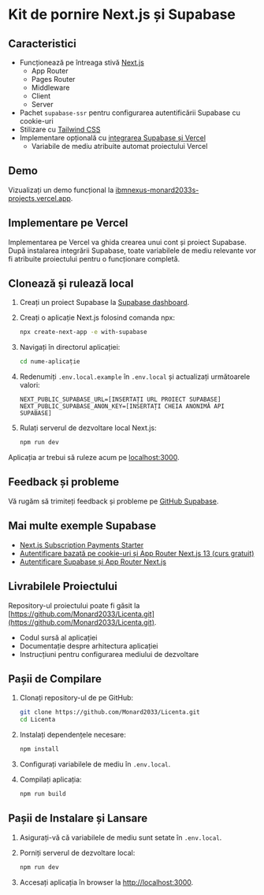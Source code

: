 # Kit de pornire Next.js și Supabase

## Caracteristici

- Funcționează pe întreaga stivă [Next.js](https://nextjs.org)
  - App Router
  - Pages Router
  - Middleware
  - Client
  - Server
- Pachet `supabase-ssr` pentru configurarea autentificării Supabase cu cookie-uri
- Stilizare cu [Tailwind CSS](https://tailwindcss.com)
- Implementare opțională cu [integrarea Supabase și Vercel](https://vercel.com/new/clone?repository-url=https%3A%2F%2Fgithub.com%2Fvercel%2Fnext.js%2Ftree%2Fcanary%2Fexamples%2Fwith-supabase&project-name=nextjs-with-supabase&repository-name=nextjs-with-supabase&demo-title=nextjs-with-supabase&demo-description=This%20starter%20configures%20Supabase%20Auth%20to%20use%20cookies%2C%20making%20the%20user's%20session%20available%20throughout%20the%20entire%20Next.js%20app%20-%20Client%20Components%2C%20Server%20Components%2C%20Route%20Handlers%2C%20Server%20Actions%20and%20Middleware.&demo-url=https%3A%2F%2Fdemo-nextjs-with-supabase.vercel.app%2F&external-id=https%3A%2F%2Fgithub.com%2Fvercel%2Fnext.js%2Ftree%2Fcanary%2Fexamples%2Fwith-supabase&demo-image=https%3A%2F%2Fdemo-nextjs-with-supabase.vercel.app%2Fopengraph-image.png&integration-ids=oac_VqOgBHqhEoFTPzGkPd7L0iH6)
  - Variabile de mediu atribuite automat proiectului Vercel

## Demo

Vizualizați un demo funcțional la [ibmnexus-monard2033s-projects.vercel.app](https://ibmnexus-monard2033s-projects.vercel.app).

## Implementare pe Vercel

Implementarea pe Vercel va ghida crearea unui cont și proiect Supabase. După instalarea integrării Supabase, toate variabilele de mediu relevante vor fi atribuite proiectului pentru o funcționare completă.

## Clonează și rulează local

1. Creați un proiect Supabase la [Supabase dashboard](https://database.new).

2. Creați o aplicație Next.js folosind comanda npx:

   ```bash
   npx create-next-app -e with-supabase
   ```

3. Navigați în directorul aplicației:

   ```bash
   cd nume-aplicație
   ```

4. Redenumiți `.env.local.example` în `.env.local` și actualizați următoarele valori:

   ```
   NEXT_PUBLIC_SUPABASE_URL=[INSERTAȚI URL PROIECT SUPABASE]
   NEXT_PUBLIC_SUPABASE_ANON_KEY=[INSERTAȚI CHEIA ANONIMĂ API SUPABASE]
   ```

5. Rulați serverul de dezvoltare local Next.js:

   ```bash
   npm run dev
   ```

Aplicația ar trebui să ruleze acum pe [localhost:3000](http://localhost:3000).

## Feedback și probleme

Vă rugăm să trimiteți feedback și probleme pe [GitHub Supabase](https://github.com/supabase/supabase/issues/new/choose).

## Mai multe exemple Supabase

- [Next.js Subscription Payments Starter](https://github.com/vercel/nextjs-subscription-payments)
- [Autentificare bazată pe cookie-uri și App Router Next.js 13 (curs gratuit)](https://youtube.com/playlist?list=PL5S4mPUpp4OtMhpnp93EFSo42iQ40XjbF)
- [Autentificare Supabase și App Router Next.js](https://github.com/supabase/supabase/tree/master/examples/auth/nextjs)

## Livrabilele Proiectului

Repository-ul proiectului poate fi găsit la [https://github.com/Monard2033/Licenta.git](https://github.com/Monard2033/Licenta.git).

- Codul sursă al aplicației
- Documentație despre arhitectura aplicației
- Instrucțiuni pentru configurarea mediului de dezvoltare

## Pașii de Compilare

1. Clonați repository-ul de pe GitHub:

   ```bash
   git clone https://github.com/Monard2033/Licenta.git
   cd Licenta
   ```

2. Instalați dependențele necesare:

   ```bash
   npm install
   ```

3. Configurați variabilele de mediu în `.env.local`.

4. Compilați aplicația:

   ```bash
   npm run build
   ```

## Pașii de Instalare și Lansare

1. Asigurați-vă că variabilele de mediu sunt setate în `.env.local`.

2. Porniți serverul de dezvoltare local:

   ```bash
   npm run dev
   ```

3. Accesați aplicația în browser la [http://localhost:3000](http://localhost:3000).
